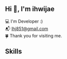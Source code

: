 

## Hi 👋, I'm ihwijae

💻 I'm Developer :)<br>
📬 lhj851@gmail.com<br>
🍀 Thank you for visiting me.<br>

## Skills


